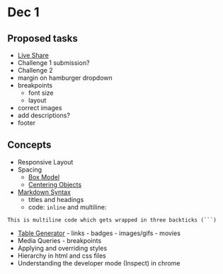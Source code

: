 # Dec 1

## Proposed tasks
- [Live Share](https://prod.liveshare.vsengsaas.visualstudio.com/join?2C41BD1A1E8679429DE91C63E222532A5F82)
- Challenge 1 submission?
- Challenge 2
- margin on hamburger dropdown
- breakpoints
  - font size
  - layout
- correct images
- add descriptions? 
- footer

## Concepts


- Responsive Layout
- Spacing
    - [Box Model](https://www.w3schools.com/css/css_boxmodel.asp)
    - [Centering Objects](https://www.w3.org/Style/Examples/007/center.en.html)
- [Markdown Syntax](https://www.markdownguide.org/basic-syntax/)
    - titles and headings
    - code: `inline` and multiline:

```
This is multiline code which gets wrapped in three backticks (```)
```

   - [Table Generator](https://www.tablesgenerator.com/markdown_tables)
    - links
    - badges
    - images/gifs
    - movies
- Media Queries - breakpoints
- Applying and overriding styles
- Hierarchy in html and css files
- Understanding the developer mode (Inspect) in chrome
